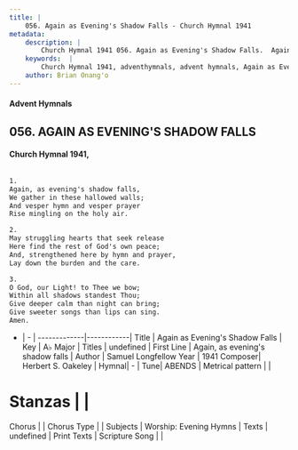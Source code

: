 ```yaml
---
title: |
    056. Again as Evening's Shadow Falls - Church Hymnal 1941
metadata:
    description: |
        Church Hymnal 1941 056. Again as Evening's Shadow Falls.  Again, as evening's shadow falls,  We gather in these hallowed walls;  And vesper hymn and vesper prayer  Rise mingling on the holy air.  
    keywords:  |
        Church Hymnal 1941, adventhymnals, advent hymnals, Again as Evening's Shadow Falls, Again, as evening's shadow falls. 
    author: Brian Onang'o
---
```


#### Advent Hymnals
## 056. AGAIN AS EVENING'S SHADOW FALLS
####  Church Hymnal 1941,

```txt

1.
Again, as evening's shadow falls, 
We gather in these hallowed walls; 
And vesper hymn and vesper prayer 
Rise mingling on the holy air. 

2.
May struggling hearts that seek release 
Here find the rest of God's own peace; 
And, strengthened here by hymn and prayer, 
Lay down the burden and the care. 

3.
O God, our Light! to Thee we bow; 
Within all shadows standest Thou; 
Give deeper calm than night can bring; 
Give sweeter songs than lips can sing. 
Amen.


```

- |   -  |
-------------|------------|
Title | Again as Evening's Shadow Falls |
Key | A♭ Major |
Titles | undefined |
First Line | Again, as evening's shadow falls |
Author | Samuel Longfellow
Year | 1941
Composer| Herbert S. Oakeley |
Hymnal|  - |
Tune| ABENDS |
Metrical pattern | |
# Stanzas |  |
Chorus |  |
Chorus Type |  |
Subjects | Worship: Evening Hymns |
Texts | undefined |
Print Texts | 
Scripture Song |  |
    
